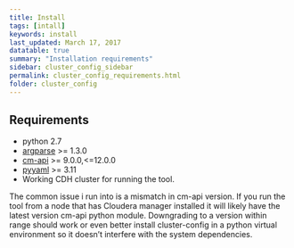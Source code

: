 ```yaml
---
title: Install
tags: [intall]
keywords: install
last_updated: March 17, 2017
datatable: true
summary: "Installation requirements"
sidebar: cluster_config_sidebar
permalink: cluster_config_requirements.html
folder: cluster_config
---
```


## Requirements

* python 2.7
* [argparse](https://pypi.python.org/pypi/argparse) >= 1.3.0
* [cm-api](https://pypi.python.org/pypi/cm-api) >= 9.0.0,<=12.0.0
* [pyyaml](https://pypi.python.org/pypi/PyYAML) >= 3.11
* Working CDH cluster for running the tool.

The common issue i run into is a mismatch in cm-api version. If you run the tool from a node that has Cloudera manager installed it will likely have the latest version cm-api python module. Downgrading to a version within range should work or even better install cluster-config in a python virtual environment so it doesn’t interfere with the system dependencies. 

